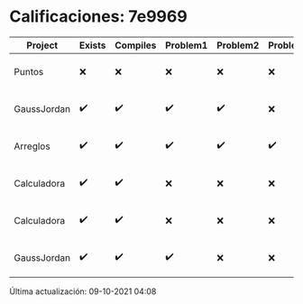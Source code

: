 # Calificaciones: 7e9969
|Project|Exists|Compiles|Problem1|Problem2|Problem3|Extra|CommitHash|CommitDate|CheckDate|Comments|DueDate|Grade|
|-|-|-|-|-|-|-|-|-|-|-|-|-|
|Puntos|❌|❌|❌|❌|❌|❌|NA|NA|09-10-2021 04:08:04|No se encontró el archivo en PracticasComputacionI/Puntos/Punto.cpp|15-10-2021 21:00:00|5.0|
|GaussJordan|✔️|✔️|✔️|✔️|❌|❌|99dd8c13978a6c2ab5c82d5d2c463e69ed06b7af|30-09-2021 23:07:52|01-10-2021 15:02:19|No avisa al usuario que el sistema no tiene solución-No intercambia las filas cuando un pivote es cero|01-10-2021 21:00:00|8.666666666666668|
|Arreglos|✔️|✔️|✔️|✔️|✔️|✔️|a30b250fdb91a651704a011545cfc36340863799|21-09-2021 21:54:44|21-09-2021 23:21:22|nan|24-09-2021 21:00:00|10.0|
|Calculadora|✔️|✔️|❌|❌|❌|✔️|5342683b9a79262abe0ec12a408f25ffdf46da7d|17-09-2021 14:41:16|17-09-2021 15:23:51|Revisa la operación suma-No implementaste operaciones con números flotantes-Revisa la operación división|17-09-2021 21:00:00|7.333333333333333|
|Calculadora|✔️|✔️|❌|❌|❌|✔️|802ed47cdfdcc5612c8d95ec3dad5a775440ffc2|17-09-2021 12:10:03|17-09-2021 13:13:23|Revisa la operación suma-No implementaste operaciones con números flotantes-Revisa la operación división|17-09-2021 21:00:00|7.333333333333333|
|GaussJordan|✔️|✔️|✔️|❌|❌|✔️|fab4e5a6340ebc2460a3dca950c54bb3cca0fc23|01-10-2021 20:31:32|01-10-2021 21:07:06|No aplica correctamente el método de Gauss-Jordan-No avisa al usuario que el sistema no tiene solución|01-10-2021 21:00:00|8.666666666666666|

Última actualización: 09-10-2021 04:08